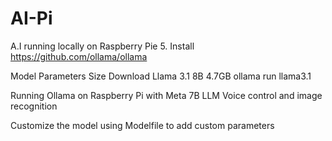 # AI-Pi

A.I running locally on Raspberry Pie 5. 
Install https://github.com/ollama/ollama

Model	Parameters	Size	Download
Llama 3.1	8B	4.7GB	ollama run llama3.1

Running Ollama on Raspberry Pi with Meta 7B LLM
Voice control and image recognition 

Customize the model using Modelfile to add custom parameters
